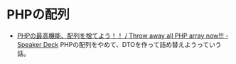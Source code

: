 # PHPの配列
- [PHPの最高機能、配列を捨てよう！！ / Throw away all PHP array now!!! - Speaker Deck](https://speakerdeck.com/uzulla/throw-away-all-php-array-now)
  PHPの配列をやめて、DTOを作って詰め替えようっていう話。